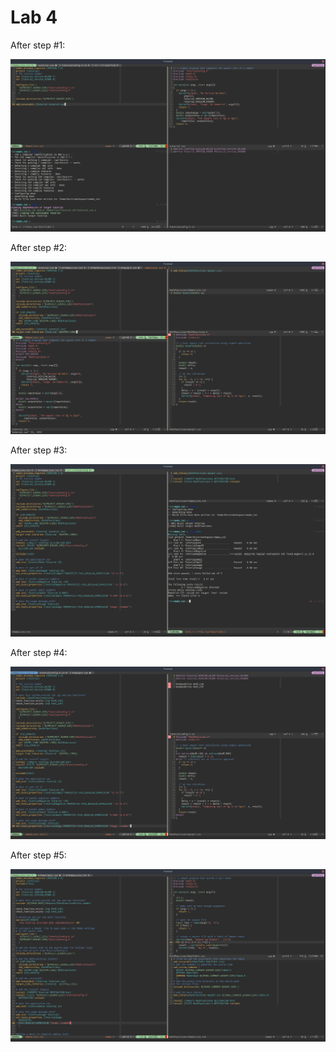 Lab 4
=====

After step #1:

![](images/lab4_1.png)

After step #2:

![](images/lab4_2.png)

After step #3:

![](images/lab4_3.png)
 
After step #4:

![](images/lab4_4.png)

After step #5:

![](images/lab4_5.png)
